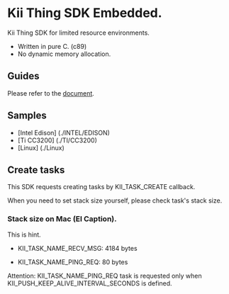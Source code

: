 # Kii Thing SDK Embedded.

Kii Thing SDK for limited resource environments.

 - Written in pure C. (c89)
 - No dynamic memory allocation.

## Guides

Please refer to the
[document](http://docs.kii.com/en/guides/thingifsdk/thing/).

## Samples

- [Intel Edison] (./INTEL/EDISON)
- [Ti CC3200] (./TI/CC3200)
- [Linux] (./Linux)

## Create tasks

This SDK requests creating tasks by KII\_TASK\_CREATE callback.  

When you need to set stack size yourself, please check task's stack size.

### Stack size on Mac (El Caption).

This is hint.

- KII\_TASK\_NAME\_RECV\_MSG: 4184 bytes

- KII\_TASK\_NAME\_PING\_REQ: 80 bytes

Attention: KII\_TASK\_NAME\_PING\_REQ task is requested only when KII\_PUSH\_KEEP\_ALIVE\_INTERVAL\_SECONDS is defined.

